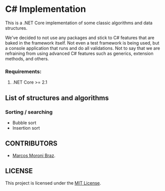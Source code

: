 # C# Implementation
This is a .NET Core implementation of some classic algorithms and data structures.

We've decided to not use any packages and stick to C# features that are baked in the framework itself. Not even a test framework is being used, but a console application that runs and do all validations. Not to say that we are refraining from using advanced C# features such as generics, extension methods, and others. 

### Requirements:
  1. .NET Core >= 2.1

## List of structures and algorithms

### Sorting / searching

* Bubble sort
* Insertion sort

## CONTRIBUTORS

  * [Marcos Moroni Braz](https://github.com/mmoroni).

## LICENSE
This project is licensed under the [MIT License](https://opensource.org/licenses/MIT).